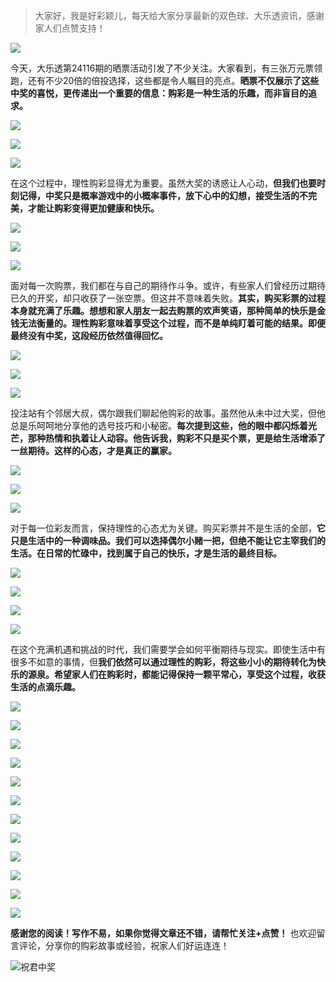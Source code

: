 
> 大家好，我是好彩颖儿，每天给大家分享最新的双色球、大乐透资讯，感谢家人们点赞支持！

![](https://cdn.jsdelivr.net/gh/wangwenjie1314/PicCDN/2024-7-12/1720763627240-image.png)

今天，大乐透第24116期的晒票活动引发了不少关注。大家看到，有三张万元票领跑，还有不少20倍的倍投选择，这些都是令人瞩目的亮点。**晒票不仅展示了这些中奖的喜悦，更传递出一个重要的信息：购彩是一种生活的乐趣，而非盲目的追求。**

![](https://cdn.jsdelivr.net/gh/wangwenjie1314/PicCDN/2024-10-7/1728286093284-image.png)


![](https://cdn.jsdelivr.net/gh/wangwenjie1314/PicCDN/2024-10-7/1728286033456-image.png)

![](https://cdn.jsdelivr.net/gh/wangwenjie1314/PicCDN/2024-10-7/1728286080509-image.png)

在这个过程中，理性购彩显得尤为重要。虽然大奖的诱惑让人心动，**但我们也要时刻记得，中奖只是概率游戏中的小概率事件，放下心中的幻想，接受生活的不完美，才能让购彩变得更加健康和快乐。**

![](https://cdn.jsdelivr.net/gh/wangwenjie1314/PicCDN/2024-10-7/1728286111237-image.png)

![](https://cdn.jsdelivr.net/gh/wangwenjie1314/PicCDN/2024-10-7/1728286619147-image.png)

![](https://cdn.jsdelivr.net/gh/wangwenjie1314/PicCDN/2024-10-7/1728286141975-image.png)

面对每一次购票，我们都在与自己的期待作斗争。或许，有些家人们曾经历过期待已久的开奖，却只收获了一张空票。但这并不意味着失败。**其实，购买彩票的过程本身就充满了乐趣。想想和家人朋友一起去购票的欢声笑语，那种简单的快乐是金钱无法衡量的。理性购彩意味着享受这个过程，而不是单纯盯着可能的结果。即便最终没有中奖，这段经历依然值得回忆。**

![](https://cdn.jsdelivr.net/gh/wangwenjie1314/PicCDN/2024-10-7/1728286605119-image.png)

![](https://cdn.jsdelivr.net/gh/wangwenjie1314/PicCDN/2024-10-7/1728286518625-image.png)


![](https://cdn.jsdelivr.net/gh/wangwenjie1314/PicCDN/2024-10-7/1728286206949-image.png)

投注站有个邻居大叔，偶尔跟我们聊起他购彩的故事。虽然他从未中过大奖，但他总是乐呵呵地分享他的选号技巧和小秘密。**每次提到这些，他的眼中都闪烁着光芒，那种热情和执着让人动容。他告诉我，购彩不只是买个票，更是给生活增添了一丝期待。这样的心态，才是真正的赢家。**


![](https://cdn.jsdelivr.net/gh/wangwenjie1314/PicCDN/2024-10-7/1728286488723-image.png)


![](https://cdn.jsdelivr.net/gh/wangwenjie1314/PicCDN/2024-10-7/1728286876058-image.png)


![](https://cdn.jsdelivr.net/gh/wangwenjie1314/PicCDN/2024-10-7/1728286251455-image.png)

对于每一位彩友而言，保持理性的心态尤为关键。购买彩票并不是生活的全部，**它只是生活中的一种调味品。我们可以选择偶尔小赌一把，但绝不能让它主宰我们的生活。在日常的忙碌中，找到属于自己的快乐，才是生活的最终目标。**


![](https://cdn.jsdelivr.net/gh/wangwenjie1314/PicCDN/2024-10-7/1728286127733-image.png)


![](https://cdn.jsdelivr.net/gh/wangwenjie1314/PicCDN/2024-10-7/1728286391413-image.png)


![](https://cdn.jsdelivr.net/gh/wangwenjie1314/PicCDN/2024-10-7/1728286856130-image.png)


![](https://cdn.jsdelivr.net/gh/wangwenjie1314/PicCDN/2024-10-7/1728286453112-image.png)

在这个充满机遇和挑战的时代，我们需要学会如何平衡期待与现实。即使生活中有很多不如意的事情，但**我们依然可以通过理性的购彩，将这些小小的期待转化为快乐的源泉。希望家人们在购彩时，都能记得保持一颗平常心，享受这个过程，收获生活的点滴乐趣。**


![](https://cdn.jsdelivr.net/gh/wangwenjie1314/PicCDN/2024-10-7/1728286273066-image.png)


![](https://cdn.jsdelivr.net/gh/wangwenjie1314/PicCDN/2024-10-7/1728286328257-image.png)


![](https://cdn.jsdelivr.net/gh/wangwenjie1314/PicCDN/2024-10-7/1728286539912-image.png)


![](https://cdn.jsdelivr.net/gh/wangwenjie1314/PicCDN/2024-10-7/1728286807705-image.png)

![](https://cdn.jsdelivr.net/gh/wangwenjie1314/PicCDN/2024-10-7/1728286797434-image.png)



![](https://cdn.jsdelivr.net/gh/wangwenjie1314/PicCDN/2024-10-7/1728286698582-image.png)


![](https://cdn.jsdelivr.net/gh/wangwenjie1314/PicCDN/2024-10-7/1728286707766-image.png)


![](https://cdn.jsdelivr.net/gh/wangwenjie1314/PicCDN/2024-10-7/1728286689156-image.png)

![](https://cdn.jsdelivr.net/gh/wangwenjie1314/PicCDN/2024-10-7/1728286679167-image.png)



![](https://cdn.jsdelivr.net/gh/wangwenjie1314/PicCDN/2024-10-7/1728286724548-image.png)

![](https://cdn.jsdelivr.net/gh/wangwenjie1314/PicCDN/2024-10-7/1728286101175-image.png)


![](https://cdn.jsdelivr.net/gh/wangwenjie1314/PicCDN/2024-10-7/1728286732070-image.png)

**感谢您的阅读！写作不易，如果你觉得文章还不错，请帮忙关注+点赞！** 也欢迎留言评论，分享你的购彩故事或经验，祝家人们好运连连！



![祝君中奖](https://cdn.jsdelivr.net/gh/wangwenjie1314/PicCDN/2024-10-7/1728287257175-image.png)



















